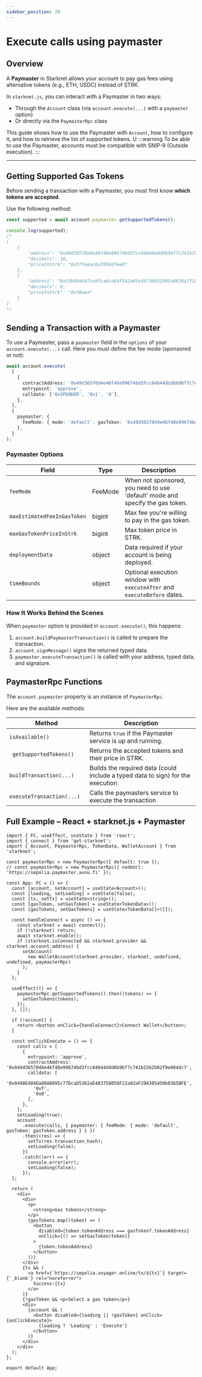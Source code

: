 ```yaml
---
sidebar_position: 20
---
```


# Execute calls using paymaster

## Overview

A **Paymaster** in Starknet allows your account to pay gas fees using alternative tokens (e.g., ETH, USDC) instead of
STRK.

In `starknet.js`, you can interact with a Paymaster in two ways:

- Through the `Account` class (via `account.execute(...)` with a `paymaster` option)
- Or directly via the `PaymasterRpc` class

This guide shows how to use the Paymaster with `Account`, how to configure it, and how to retrieve the list of supported
tokens.
U
:::warning
To be able to use the Paymaster, accounts must be compatible with SNIP-9 (Outside execution).
:::

---

## Getting Supported Gas Tokens

Before sending a transaction with a Paymaster, you must first know **which tokens are accepted**.

Use the following method:

```ts
const supported = await account.paymaster.getSupportedTokens();

console.log(supported);
/*
[
    {
        "address": "0x49d36570d4e46f48e99674bd3fcc84644ddd6b96f7c741b1562b82f9e004dc7",
        "decimals": 18,
        "priceInStrk": "0x5ffeeacbaf058dfee0"
    },
    {
        "address": "0x53b40a647cedfca6ca84f542a0fe36736031905a9639a7f19a3c1e66bfd5080",
        "decimals": 6,
        "priceInStrk": "0x38aea"
    }
]
*/
```

## Sending a Transaction with a Paymaster

To use a Paymaster, pass a `paymaster` field in the `options` of your `account.execute(...)` call. Here you must define the fee mode (sponsored or not):

```ts
await account.execute(
  [
    {
      contractAddress: '0x49d36570d4e46f48e99674bd3fcc84644ddd6b96f7c741b1562b82f9e004dc7',
      entrypoint: 'approve',
      calldata: ['0xSPENDER', '0x1', '0'],
    },
  ],
  {
    paymaster: {
      feeMode: { mode: 'default', gasToken: '0x49d36570d4e46f48e99674bd3fcc84644ddd6b96f7c741b1562b82f9e004dc7' } } }
    },
  }
);
```

### Paymaster Options

| Field                       | Type    | Description                                                                   |
| --------------------------- | ------- | ----------------------------------------------------------------------------- |
| `feeMode`                   | FeeMode | When not sponsored, you need to use 'default' mode and specify the gas token. |
| `maxEstimatedFeeInGasToken` | bigint  | Max fee you're willing to pay in the gas token.                               |
| `maxGasTokenPriceInStrk`    | bigint  | Max token price in STRK.                                                      |
| `deploymentData`            | object  | Data required if your account is being deployed.                              |
| `timeBounds`                | object  | Optional execution window with `executeAfter` and `executeBefore` dates.      |

### How It Works Behind the Scenes

When `paymaster` option is provided in `account.execute()`, this happens:

1. `account.buildPaymasterTransaction()` is called to prepare the transaction.
2. `account.signMessage()` signs the returned typed data.
3. `paymaster.executeTransaction()` is called with your address, typed data, and signature.

## PaymasterRpc Functions

The `account.paymaster` property is an instance of `PaymasterRpc`.

Here are the available methods:

| Method                       | Description                                                                     |
| ---------------------------- | ------------------------------------------------------------------------------- |
| `isAvailable()   `           | Returns `true` if the Paymaster service is up and running.                      |
| ` getSupportedTokens()`      | Returns the accepted tokens and their price in STRK.                            |
| `buildTransaction(...)     ` | Builds the required data (could include a typed data to sign) for the execution |
| `executeTransaction(...)`    | Calls the paymasters service to execute the transaction                         |

## Full Example – React + starknet.js + Paymaster

```tsx
import { FC, useEffect, useState } from 'react';
import { connect } from 'get-starknet';
import { Account, PaymasterRpc, TokenData, WalletAccount } from 'starknet';

const paymasterRpc = new PaymasterRpc({ default: true });
// const paymasterRpc = new PaymasterRpc({ nodeUrl: 'https://sepolia.paymaster.avnu.fi' });

const App: FC = () => {
  const [account, setAccount] = useState<Account>();
  const [loading, setLoading] = useState(false);
  const [tx, setTx] = useState<string>();
  const [gasToken, setGasToken] = useState<TokenData>();
  const [gasTokens, setGasTokens] = useState<TokenData[]>([]);

  const handleConnect = async () => {
    const starknet = await connect();
    if (!starknet) return;
    await starknet.enable();
    if (starknet.isConnected && starknet.provider && starknet.account.address) {
      setAccount(
        new WalletAccount(starknet.provider, starknet, undefined, undefined, paymasterRpc)
      );
    }
  };

  useEffect(() => {
    paymasterRpc.getSupportedTokens().then((tokens) => {
      setGasTokens(tokens);
    });
  }, []);

  if (!account) {
    return <button onClick={handleConnect}>Connect Wallet</button>;
  }

  const onClickExecute = () => {
    const calls = [
      {
        entrypoint: 'approve',
        contractAddress: '0x049d36570d4e46f48e99674bd3fcc84644ddd6b96f7c741b1562b82f9e004dc7',
        calldata: [
          '0x0498E484Da80A8895c77DcaD5362aE483758050F22a92aF29A385459b0365BFE',
          '0xf',
          '0x0',
        ],
      },
    ];
    setLoading(true);
    account
      .execute(calls, { paymaster: { feeMode: { mode: 'default', gasToken: gasToken.address } } })
      .then((res) => {
        setTx(res.transaction_hash);
        setLoading(false);
      })
      .catch((err) => {
        console.error(err);
        setLoading(false);
      });
  };

  return (
    <div>
      <div>
        <p>
          <strong>Gas tokens</strong>
        </p>
        {gasTokens.map((token) => (
          <button
            disabled={token.tokenAddress === gasToken?.tokenAddress}
            onClick={() => setGasToken(token)}
          >
            {token.tokenAddress}
          </button>
        ))}
      </div>
      {tx && (
        <a href={`https://sepolia.voyager.online/tx/${tx}`} target={'_blank'} rel="noreferrer">
          Success:{tx}
        </a>
      )}
      {!gasToken && <p>Select a gas token</p>}
      <div>
        {account && (
          <button disabled={loading || !gasToken} onClick={onClickExecute}>
            {loading ? 'Loading' : 'Execute'}
          </button>
        )}
      </div>
    </div>
  );
};

export default App;
```
